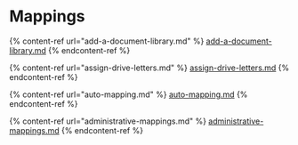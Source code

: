 # Mappings

{% content-ref url="add-a-document-library.md" %}
[add-a-document-library.md](add-a-document-library.md)
{% endcontent-ref %}

{% content-ref url="assign-drive-letters.md" %}
[assign-drive-letters.md](assign-drive-letters.md)
{% endcontent-ref %}

{% content-ref url="auto-mapping.md" %}
[auto-mapping.md](auto-mapping.md)
{% endcontent-ref %}

{% content-ref url="administrative-mappings.md" %}
[administrative-mappings.md](administrative-mappings.md)
{% endcontent-ref %}

